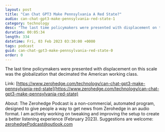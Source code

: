 ```yaml
---
layout: post
title: "Can Chat GPT3 Make Pennsylvania A Red State?"
audio: can-chat-gpt3-make-pennsylvania-red-state-1
category: technology
desc: "The last time policymakers were presented with displacement on this scale was the globalization that decimated the American working class."
duration: 00:05:34
length: 334
datetime: Fri, 03 Feb 2023 03:30:00 +0000
tags: podcast
guid: can-chat-gpt3-make-pennsylvania-red-state-0
order: 0
---
```

The last time policymakers were presented with displacement on this scale was the globalization that decimated the American working class.

Link: [https://www.zerohedge.com/technology/can-chat-gpt3-make-pennsylvania-red-state](https://www.zerohedge.com/technology/can-chat-gpt3-make-pennsylvania-red-state)

About: The Zerohedge Podcast is a non-commercial, automated program, designed to give people a way to get news from Zerohedge in an audio format.  I am actively working on tweaking and improving the setup to create a better listening experience (February 2023).  Suggestions are welcome: [zerohedgePodcast@outlook.com](mailto:zerohedgePodcast@outlook.com)